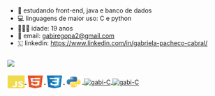 ###
- 📘 estudando front-end, java e banco de dados 
- 💻 linguagens de maior uso: C e python 
- 👩🏼‍💼 idade: 19 anos 
- 📩 email: gabiregopa2@gmail.com
- 🇱 linkedin: https://www.linkedin.com/in/gabriela-pacheco-cabral/ 
##    

<div align="left">
  <a href="https://github.com/gabrielapcr">
  <img height="180em" src="https://github-readme-stats.vercel.app/api?username=gabrielapcr&show_icons=true&theme=cobalt&include_all_commits=true&count_private=true"/>
</div>

<div style="display: inline_block"><br>
  <img align="center" alt="gabi-Js" height="30" width="40" src="https://raw.githubusercontent.com/devicons/devicon/master/icons/javascript/javascript-plain.svg">
  <img align="center" alt="gabi-HTML" height="30" width="40" src="https://raw.githubusercontent.com/devicons/devicon/master/icons/html5/html5-original.svg">
  <img align="center" alt=gabi-CSS" height="30" width="40" src="https://raw.githubusercontent.com/devicons/devicon/master/icons/css3/css3-original.svg">
  <img align="center" alt="gabi-Python" height="30" width="40" src="https://raw.githubusercontent.com/devicons/devicon/master/icons/python/python-original.svg">
 <img align="center" alt="gabi-C" height="30" width="40" 
 src="https://cdn.jsdelivr.net/gh/devicons/devicon/icons/c/c-original.svg" />
  <img align="center" alt="gabi-C" height="30" width="40"                                                                         src="https://cdn.jsdelivr.net/gh/devicons/devicon/icons/haskell/haskell-original.svg" /
  <img align="center" alt="gabi-C" height="30" width="40"                                                                 src="https://cdn.jsdelivr.net/gh/devicons/devicon/icons/java/java-original-wordmark.svg" />
                                                                                  
                                                             
 
